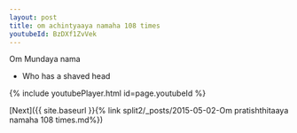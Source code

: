 ```yaml
---
layout: post
title: om achintyaaya namaha 108 times
youtubeId: BzDXf1ZvVek
---
```

 
 
Om Mundaya nama 
 
 -  Who has a shaved head 
 
  
 
  
 
 
 
 
 
 


{% include youtubePlayer.html id=page.youtubeId %}
 
[Next]({{ site.baseurl }}{% link  split2/_posts/2015-05-02-Om pratishthitaaya namaha 108 times.md%})
 
